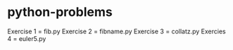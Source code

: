 # python-problems

Exercise 1 = fib.py
Exercise 2 = fibname.py
Exercise 3 = collatz.py
Exercies 4 = euler5.py
